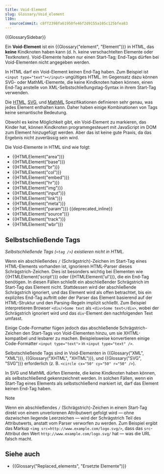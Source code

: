 ```yaml
---
title: Void-Element
slug: Glossary/Void_element
l10n:
  sourceCommit: c8ff2398fa61950fe46f2d9155a105c125bfea83
---
```


{{GlossarySidebar}}

Ein **Void-Element** ist ein {{Glossary("element", "Element")}} in HTML, das **keine** Kindknoten haben kann (d. h. keine verschachtelten Elemente oder Textknoten). Void-Elemente haben nur einen Start-Tag; End-Tags dürfen bei Void-Elementen nicht angegeben werden.

In HTML darf ein Void-Element keinen End-Tag haben. Zum Beispiel ist `<input type="text"></input>` ungültiges HTML. Im Gegensatz dazu können SVG- oder MathML-Elemente, die keine Kindknoten haben können, einen End-Tag anstelle von XML-Selbstschließungstag-Syntax in ihrem Start-Tag verwenden.

Die [HTML](https://html.spec.whatwg.org/multipage/), [SVG](https://www.w3.org/TR/SVG2/), und [MathML](https://www.w3.org/TR/MathML3/) Spezifikationen definieren sehr genau, was jedes Element enthalten kann. Daher haben einige Kombinationen von Tags keine semantische Bedeutung.

Obwohl es keine Möglichkeit gibt, ein Void-Element zu markieren, das Kinder hat, können Kindknoten programmgesteuert mit JavaScript im DOM zum Element hinzugefügt werden. Aber das ist keine gute Praxis, da das Ergebnis nicht zuverlässig sein wird.

Die Void-Elemente in HTML sind wie folgt:

- {{HTMLElement("area")}}
- {{HTMLElement("base")}}
- {{HTMLElement("br")}}
- {{HTMLElement("col")}}
- {{HTMLElement("embed")}}
- {{HTMLElement("hr")}}
- {{HTMLElement("img")}}
- {{HTMLElement("input")}}
- {{HTMLElement("link")}}
- {{HTMLElement("meta")}}
- {{HTMLElement("param")}} {{deprecated_inline}}
- {{HTMLElement("source")}}
- {{HTMLElement("track")}}
- {{HTMLElement("wbr")}}

## Selbstschließende Tags

_Selbstschließende Tags (`<tag />`) existieren nicht in HTML._

Wenn ein abschließendes `/` (Schrägstrich)-Zeichen im Start-Tag eines HTML-Elements vorhanden ist, ignorieren HTML-Parser dieses Schrägstrich-Zeichen. Dies ist besonders wichtig bei Elementen wie {{HTMLElement('script')}} oder {{HTMLElement('ul')}}, die ein End-Tag benötigen. In diesen Fällen schließt ein abschließender Schrägstrich im Start-Tag das Element nicht. Stattdessen wird der abschließende Schrägstrich ignoriert, und das Element wird als offen betrachtet, bis ein explizites End-Tag auftritt oder der Parser das Element basierend auf der HTML-Struktur und den Parsing-Regeln implizit schließt. Zum Beispiel interpretieren Browser `<div/>Some text` als `<div>Some text</div>`, wobei der Schrägstrich ignoriert wird und das `div`-Element den nachfolgenden Text umfasst.

Einige Code-Formatter fügen jedoch das abschließende Schrägstrich-Zeichen den Start-Tags von Void-Elementen hinzu, um sie XHTML-kompatibel und lesbarer zu machen. Beispielsweise konvertieren einige Code-Formatter `<input type="text">` in `<input type="text" />`.

Selbstschließende Tags sind in Void-Elementen in {{Glossary("XML", "XML")}}, {{Glossary("XHTML", "XHTML")}}, und {{Glossary("SVG", "SVG")}} erforderlich (z. B. `<circle cx="50" cy="50" r="50" />`).

In SVG und MathML dürfen Elemente, die keine Kindknoten haben können, als selbstschließend gekennzeichnet werden. In solchen Fällen, wenn ein Start-Tag eines Elements als selbstschließend markiert ist, darf das Element keinen End-Tag haben.

> [!NOTE]
> Wenn ein abschließendes `/` (Schrägstrich)-Zeichen in einem Start-Tag direkt von einem unverlorenen Attributwert gefolgt wird — ohne dazwischen liegende Leerzeichen — wird der Schrägstrich Teil des Attributwerts, anstatt vom Parser verworfen zu werden. Zum Beispiel ergibt das Markup `<img src=http://www.example.com/logo.svg/>`, dass das `src`-Attribut den Wert `http://www.example.com/logo.svg/` hat — was die URL falsch macht.

## Siehe auch

- {{Glossary("Replaced_elements", "Ersetzte Elemente")}}
